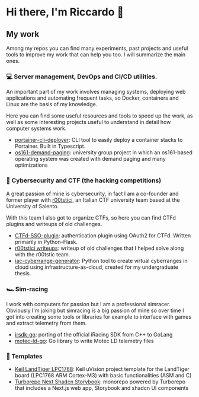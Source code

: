 # Hi there, I'm Riccardo 👋

## My work

Among my repos you can find many experiments, past projects and useful tools to improve my work that can help you too. I will summarize the main ones.

### 💻 Server management, DevOps and CI/CD utilities.

An important part of my work involves managing systems, deploying web applications and automating frequent tasks, so Docker, containers and Linux are the basis of my knowledge.

Here you can find some useful resources and tools to speed up the work, as well as some interesting projects useful to understand in detail how computer systems work.

- [portainer-cli-deployer](https://github.com/riccardotornesello/portainer-cli-deployer): CLI tool to easily deploy a container stacks to Portainer. Built in Typescript.
- [os161-demand-paging](https://github.com/riccardotornesello/os161-demand-paging): university group project in which an os161-based operating system was created with demand paging and many optimizations

### 🚩 Cybersecurity and CTF (the hacking competitions)

A great passion of mine is cybersecurity, in fact I am a co-founder and former player with [r00tstici](https://github.com/r00tstici), an Italian CTF university team based at the University of Salento.

With this team I also got to organize CTFs, so here you can find CTFd plugins and writeups of old challenges.

- [CTFd-SSO-plugin](https://github.com/riccardotornesello/CTFd-SSO-plugin): authentication plugin using OAuth2 for CTFd. Written primarily in Python-Flask.
- [r00tstici writeups](https://github.com/r00tstici/writeups): writeup of old challenges that I helped solve along with the r00tstic team.
- [iac-cyberrange-generator](https://github.com/riccardotornesello/iac-cyberrange-generator): Python tool to create virtual cyberranges in cloud using infrastructure-as-cloud, created for my undergraduate thesis.

### 🏎️ Sim-racing

I work with computers for passion but I am a professional simracer. Obviously I'm joking but simracing is a big passion of mine so over time I got into creating some tools or libraries for example to interface with games and extract telemetry from them.

- [irsdk-go](https://github.com/riccardotornesello/irsdk-go): porting of the official iRacing SDK from C++ to GoLang
- [motec-ld-go](https://github.com/riccardotornesello/motec-ld-go): Go library to write Motec LD telemetry files

### 🧩 Templates

- [Keil LandTiger LPC1768](https://github.com/riccardotornesello/Template-Keil-LandTiger-LPC1768): Keil uVision project template for the LandTiger board (LPC1768 ARM Cortex-M3) with basic functionalities (ASM and C)
- [Turborepo Next Shadcn Storybook](https://github.com/riccardotornesello/template-turborepo-next-shadcn-storybook): monorepo powered by Turborepo that includes a Next.js web app, Storybook and shadcn UI components
